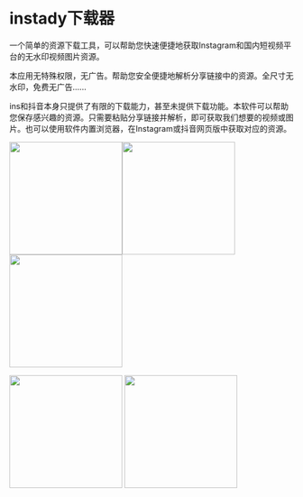 # instady下载器
一个简单的资源下载工具，可以帮助您快速便捷地获取Instagram和国内短视频平台的无水印视频图片资源。

本应用无特殊权限，无广告。帮助您安全便捷地解析分享链接中的资源。全尺寸无水印，免费无广告......

ins和抖音本身只提供了有限的下载能力，甚至未提供下载功能。本软件可以帮助您保存感兴趣的资源。只需要粘贴分享链接并解析，即可获取我们想要的视频或图片。也可以使用软件内置浏览器，在Instagram或抖音网页版中获取对应的资源。


<img src="https://github.com/xuedongyun/InstadyDownloader/blob/master/1_show.jpg" width="200px" /><img src="https://github.com/xuedongyun/InstadyDownloader/blob/master/2_show.jpg" width="200px" /><img src="https://github.com/xuedongyun/InstadyDownloader/blob/master/3_show.jpg" width="200px" />


<img src="https://github.com/xuedongyun/InstadyDownloader/blob/master/4_show.jpg" width="200"/> <img src="https://github.com/xuedongyun/InstadyDownloader/blob/master/5_show.jpg" width="200"/>
